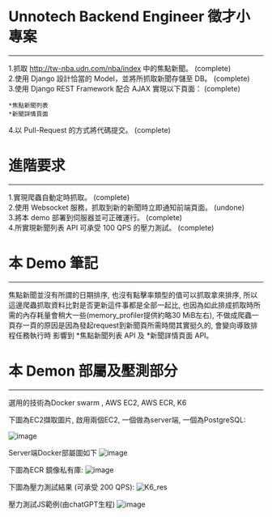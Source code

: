 ﻿# Unnotech Backend Engineer 徵才小專案
---
1.抓取 http://tw-nba.udn.com/nba/index 中的焦點新聞。  (complete)  
2.使用 Django 設計恰當的 Model，並將所抓取新聞存儲至 DB。  (complete)  
3.使用 Django REST Framework 配合 AJAX 實現以下頁面：  (complete)  

    *焦點新聞列表  
    *新聞詳情頁面  
4.以 Pull-Request 的方式將代碼提交。  (complete)  

# 進階要求
---
1.實現爬蟲自動定時抓取。  (complete)  
2.使用 Websocket 服務，抓取到新的新聞時立即通知前端頁面。 (undone)  
3.將本 demo 部署到伺服器並可正確運行。  (complete)  
4.所實現新聞列表 API 可承受 100 QPS 的壓力測試。  (complete)  


# 本 Demo 筆記
---
焦點新聞並沒有所謂的日期排序, 也沒有點擊率類型的值可以抓取拿來排序, 所以這邊爬蟲抓取資料比對是否更新這件事都是全部一起比, 也因為如此排成抓取時所需的內存耗量會稍大一些(memory_profiler提供約略30 MiB左右), 不做成爬蟲一頁存一頁的原因是因為發起request到新聞頁所需時間其實挺久的, 會變向導致排程任務執行時 影響到 *焦點新聞列表 API 及 *新聞詳情頁面 API。


# 本 Demon 部屬及壓測部分
---
選用的技術為Docker swarm , AWS EC2, AWS ECR, K6

下圖為EC2擷取圖片, 啟用兩個EC2, 一個做為server端, 一個為PostgreSQL:

![image](https://github.com/YuChen-Allen0325/Unnotech_backend_django/assets/94295939/b4e0dd24-c7c0-4871-b825-8a2f32cffe1b)

Server端Docker部屬圖如下
![image](https://github.com/YuChen-Allen0325/Unnotech_backend_django/assets/94295939/c49e0ca6-e629-4281-ab61-9aec9337535e)




下圖為ECR 鏡像私有庫:
![image](https://github.com/YuChen-Allen0325/Unnotech_backend_django/assets/94295939/bdf3f61c-a034-4cbc-b72c-0584bc8247c3)




下圖為壓力測試結果 (可承受 200 QPS):
![K6_res](https://github.com/YuChen-Allen0325/Unnotech_backend_django/assets/94295939/63cc61d9-7182-45a1-b560-31f8c61f7639)

壓力測試JS範例(由chatGPT生程)
![image](https://github.com/YuChen-Allen0325/Unnotech_backend_django/assets/94295939/b9d4deeb-d1a8-498a-965a-23860221e137)





